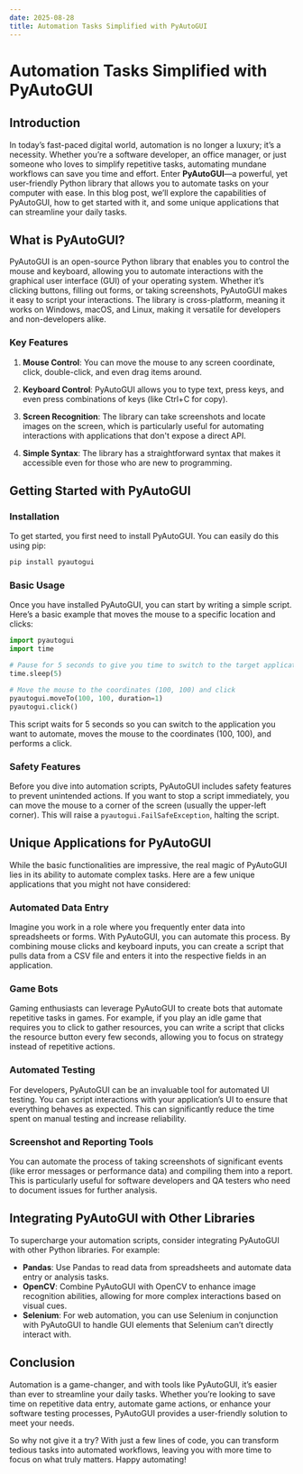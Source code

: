 ```yaml
---
date: 2025-08-28
title: Automation Tasks Simplified with PyAutoGUI
---
```


# Automation Tasks Simplified with PyAutoGUI

## Introduction

In today’s fast-paced digital world, automation is no longer a luxury; it’s a necessity. Whether you’re a software developer, an office manager, or just someone who loves to simplify repetitive tasks, automating mundane workflows can save you time and effort. Enter **PyAutoGUI**—a powerful, yet user-friendly Python library that allows you to automate tasks on your computer with ease. In this blog post, we’ll explore the capabilities of PyAutoGUI, how to get started with it, and some unique applications that can streamline your daily tasks. 

<!-- more -->
## What is PyAutoGUI?

PyAutoGUI is an open-source Python library that enables you to control the mouse and keyboard, allowing you to automate interactions with the graphical user interface (GUI) of your operating system. Whether it’s clicking buttons, filling out forms, or taking screenshots, PyAutoGUI makes it easy to script your interactions. The library is cross-platform, meaning it works on Windows, macOS, and Linux, making it versatile for developers and non-developers alike.

### Key Features

1. **Mouse Control**: You can move the mouse to any screen coordinate, click, double-click, and even drag items around.
   
2. **Keyboard Control**: PyAutoGUI allows you to type text, press keys, and even press combinations of keys (like Ctrl+C for copy).

3. **Screen Recognition**: The library can take screenshots and locate images on the screen, which is particularly useful for automating interactions with applications that don't expose a direct API.

4. **Simple Syntax**: The library has a straightforward syntax that makes it accessible even for those who are new to programming.

## Getting Started with PyAutoGUI

### Installation

To get started, you first need to install PyAutoGUI. You can easily do this using pip:

```bash
pip install pyautogui
```

### Basic Usage

Once you have installed PyAutoGUI, you can start by writing a simple script. Here’s a basic example that moves the mouse to a specific location and clicks:

```python
import pyautogui
import time

# Pause for 5 seconds to give you time to switch to the target application
time.sleep(5)

# Move the mouse to the coordinates (100, 100) and click
pyautogui.moveTo(100, 100, duration=1)
pyautogui.click()
```

This script waits for 5 seconds so you can switch to the application you want to automate, moves the mouse to the coordinates (100, 100), and performs a click.

### Safety Features

Before you dive into automation scripts, PyAutoGUI includes safety features to prevent unintended actions. If you want to stop a script immediately, you can move the mouse to a corner of the screen (usually the upper-left corner). This will raise a `pyautogui.FailSafeException`, halting the script.

## Unique Applications for PyAutoGUI

While the basic functionalities are impressive, the real magic of PyAutoGUI lies in its ability to automate complex tasks. Here are a few unique applications that you might not have considered:

### Automated Data Entry

Imagine you work in a role where you frequently enter data into spreadsheets or forms. With PyAutoGUI, you can automate this process. By combining mouse clicks and keyboard inputs, you can create a script that pulls data from a CSV file and enters it into the respective fields in an application.

### Game Bots

Gaming enthusiasts can leverage PyAutoGUI to create bots that automate repetitive tasks in games. For example, if you play an idle game that requires you to click to gather resources, you can write a script that clicks the resource button every few seconds, allowing you to focus on strategy instead of repetitive actions.

### Automated Testing

For developers, PyAutoGUI can be an invaluable tool for automated UI testing. You can script interactions with your application’s UI to ensure that everything behaves as expected. This can significantly reduce the time spent on manual testing and increase reliability.

### Screenshot and Reporting Tools

You can automate the process of taking screenshots of significant events (like error messages or performance data) and compiling them into a report. This is particularly useful for software developers and QA testers who need to document issues for further analysis.

## Integrating PyAutoGUI with Other Libraries

To supercharge your automation scripts, consider integrating PyAutoGUI with other Python libraries. For example:

- **Pandas**: Use Pandas to read data from spreadsheets and automate data entry or analysis tasks.
- **OpenCV**: Combine PyAutoGUI with OpenCV to enhance image recognition abilities, allowing for more complex interactions based on visual cues.
- **Selenium**: For web automation, you can use Selenium in conjunction with PyAutoGUI to handle GUI elements that Selenium can’t directly interact with.

## Conclusion

Automation is a game-changer, and with tools like PyAutoGUI, it’s easier than ever to streamline your daily tasks. Whether you’re looking to save time on repetitive data entry, automate game actions, or enhance your software testing processes, PyAutoGUI provides a user-friendly solution to meet your needs. 

So why not give it a try? With just a few lines of code, you can transform tedious tasks into automated workflows, leaving you with more time to focus on what truly matters. Happy automating!